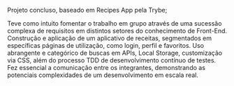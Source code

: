 Projeto concluso, baseado em Recipes App pela Trybe;

Teve como intuito fomentar o trabalho em grupo através de uma sucessão complexa de requisitos em distintos setores do conhecimento de Front-End. Construção e aplicação de um aplicativo de receitas, segmentados em específicas páginas de utilização, como login, perfil e favoritos. Uso abrangente e categórico de buscas em APIs, Local Storage, customização via CSS, além do processo TDD de desenvolvimento contínuo de testes. Fez essencial a comunicação entre os integrantes, demonstrando as potenciais complexidades de um desenvolvimento em escala real. 

<!-- Olá, Tryber!
Esse é apenas um arquivo inicial para o README do seu projeto no qual você pode customizar e reutilizar todas as vezes que for executar o trybe-publisher.

Para deixá-lo com a sua cara, basta alterar o seguinte arquivo da sua máquina: ~/.student-repo-publisher/custom/_NEW_README.md

É essencial que você preencha esse documento por conta própria, ok?
Não deixe de usar nossas dicas de escrita de README de projetos, e deixe sua criatividade brilhar!
:warning: IMPORTANTE: você precisa deixar nítido:
- quais arquivos/pastas foram desenvolvidos por você; 
- quais arquivos/pastas foram desenvolvidos por outra pessoa estudante;
- quais arquivos/pastas foram desenvolvidos pela Trybe.
-->
